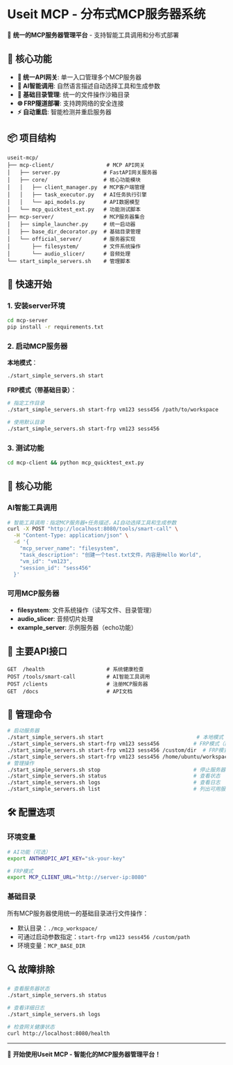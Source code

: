 # Useit MCP - 分布式MCP服务器系统

🚀 **统一的MCP服务器管理平台** - 支持智能工具调用和分布式部署

## 🎯 核心功能

- **🔌 统一API网关**: 单一入口管理多个MCP服务器
- **🧠 AI智能调用**: 自然语言描述自动选择工具和生成参数
- **📁 基础目录管理**: 统一的文件操作沙箱目录
- **🌐 FRP隧道部署**: 支持跨网络的安全连接
- **⚡ 自动重启**: 智能检测并重启服务器

## 📦 项目结构

```
useit-mcp/
├── mcp-client/                 # MCP API网关
│   ├── server.py              # FastAPI网关服务器
│   ├── core/                  # 核心功能模块
│   │   ├── client_manager.py  # MCP客户端管理
│   │   ├── task_executor.py   # AI任务执行引擎
│   │   └── api_models.py      # API数据模型
│   └── mcp_quicktest_ext.py   # 功能测试脚本
├── mcp-server/                # MCP服务器集合
│   ├── simple_launcher.py     # 统一启动器
│   ├── base_dir_decorator.py  # 基础目录管理
│   └── official_server/       # 服务器实现
│       ├── filesystem/        # 文件系统操作
│       └── audio_slicer/      # 音频处理
└── start_simple_servers.sh    # 管理脚本
```

## 🚀 快速开始

### 1. 安装server环境
```bash
cd mcp-server
pip install -r requirements.txt
```

### 2. 启动MCP服务器

**本地模式**：
```bash
./start_simple_servers.sh start
```

**FRP模式（带基础目录）**：
```bash
# 指定工作目录
./start_simple_servers.sh start-frp vm123 sess456 /path/to/workspace

# 使用默认目录
./start_simple_servers.sh start-frp vm123 sess456
```

### 3. 测试功能
```bash
cd mcp-client && python mcp_quicktest_ext.py
```

## 🧠 核心功能

### AI智能工具调用
```bash
# 智能工具调用：指定MCP服务器+任务描述，AI自动选择工具和生成参数
curl -X POST "http://localhost:8080/tools/smart-call" \
  -H "Content-Type: application/json" \
  -d '{
    "mcp_server_name": "filesystem",
    "task_description": "创建一个test.txt文件，内容是Hello World",
    "vm_id": "vm123",
    "session_id": "sess456"
  }'
```

### 可用MCP服务器
- **filesystem**: 文件系统操作（读写文件、目录管理）
- **audio_slicer**: 音频切片处理
- **example_server**: 示例服务器（echo功能）

## 📡 主要API接口

```
GET  /health                    # 系统健康检查
POST /tools/smart-call          # AI智能工具调用
POST /clients                   # 注册MCP服务器
GET  /docs                      # API文档
```

## 🔧 管理命令

```bash
# 启动服务器
./start_simple_servers.sh start                              # 本地模式
./start_simple_servers.sh start-frp vm123 sess456           # FRP模式（默认目录）
./start_simple_servers.sh start-frp vm123 sess456 /custom/dir  # FRP模式（指定目录）
./start_simple_servers.sh start-frp vm123 sess456 /home/ubuntu/workspace/gxw/useit_mcp_new/useit_mcp_test_dir
# 管理操作
./start_simple_servers.sh stop                              # 停止服务器
./start_simple_servers.sh status                            # 查看状态
./start_simple_servers.sh logs                              # 查看日志
./start_simple_servers.sh list                              # 列出可用服务器
```

## 🛠️ 配置选项

### 环境变量
```bash
# AI功能（可选）
export ANTHROPIC_API_KEY="sk-your-key"

# FRP模式
export MCP_CLIENT_URL="http://server-ip:8080"
```

### 基础目录
所有MCP服务器使用统一的基础目录进行文件操作：
- 默认目录：`./mcp_workspace/`
- 可通过启动参数指定：`start-frp vm123 sess456 /custom/path`
- 环境变量：`MCP_BASE_DIR`

## 🔍 故障排除

```bash
# 查看服务器状态
./start_simple_servers.sh status

# 查看详细日志
./start_simple_servers.sh logs

# 检查网关健康状态
curl http://localhost:8080/health
```

---

🚀 **开始使用Useit MCP - 智能化的MCP服务器管理平台！**